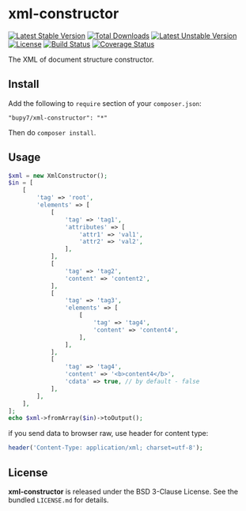 xml-constructor
===

[![Latest Stable Version](https://poser.pugx.org/bupy7/xml-constructor/v/stable)](https://packagist.org/packages/bupy7/xml-constructor)
[![Total Downloads](https://poser.pugx.org/bupy7/xml-constructor/downloads)](https://packagist.org/packages/bupy7/xml-constructor)
[![Latest Unstable Version](https://poser.pugx.org/bupy7/xml-constructor/v/unstable)](https://packagist.org/packages/bupy7/xml-constructor)
[![License](https://poser.pugx.org/bupy7/xml-constructor/license)](https://packagist.org/packages/bupy7/xml-constructor)
[![Build Status](https://travis-ci.org/bupy7/xml-constructor.svg?branch=master)](https://travis-ci.org/bupy7/xml-constructor)
[![Coverage Status](https://coveralls.io/repos/bupy7/xml-constructor/badge.svg?branch=master&service=github)](https://coveralls.io/github/bupy7/xml-constructor?branch=master)

The XML of document structure constructor.

Install
---

Add the following to `require` section of your `composer.json`:

```
"bupy7/xml-constructor": "*"
```

Then do `composer install`.

Usage
---

```php
$xml = new XmlConstructor();
$in = [
    [
        'tag' => 'root',
        'elements' => [
            [
                'tag' => 'tag1',
                'attributes' => [
                    'attr1' => 'val1',
                    'attr2' => 'val2',
                ],
            ],
            [
                'tag' => 'tag2',
                'content' => 'content2',
            ],
            [
                'tag' => 'tag3',
                'elements' => [
                    [
                        'tag' => 'tag4',
                        'content' => 'content4',
                    ],
                ],
            ],
            [
                'tag' => 'tag4',
                'content' => '<b>content4</b>',
                'cdata' => true, // by default - false
            ],
        ],
    ],
];
echo $xml->fromArray($in)->toOutput();
```

if you send data to browser raw, use header for content type:

```php
header('Content-Type: application/xml; charset=utf-8');
```

License
---

**xml-constructor** is released under the BSD 3-Clause License. See the bundled `LICENSE.md` for details.
